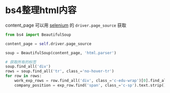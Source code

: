 # bs4整理html内容

content_page 可以用 [selenium](selenium.md) 的 `driver.page_source` 获取
```python
from bs4 import BeautifulSoup

content_page = self.driver.page_source

soup = BeautifulSoup(content_page, 'html.parser')

# 获取所有的标签
soup.find_all('div')
rows = soup.find_all('tr', class_='no-hover-tr')
for row in rows:
	work_exp_rows = row.find_all('div', class_='c-edu-wrap')[0].find_all('p')
	company_position = exp_row.find('span', class_='c-sp').text.strip()
```

